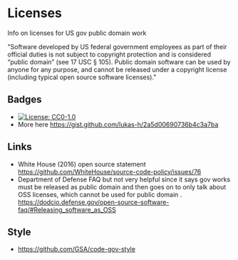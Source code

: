 # Licenses
Info on licenses for US gov public domain work

"Software developed by US federal government employees as part of their official duties is not subject to copyright protection and is considered “public domain” (see 17 USC § 105). Public domain software can be used by anyone for any purpose, and cannot be released under a copyright license (including typical open source software licenses)."

## Badges

- [![License: CC0-1.0](https://img.shields.io/badge/License-CC0%201.0-lightgrey.svg)](http://creativecommons.org/publicdomain/zero/1.0/)
- More here https://gist.github.com/lukas-h/2a5d00690736b4c3a7ba

## Links

- White House (2016) open source statement https://github.com/WhiteHouse/source-code-policy/issues/76
- Department of Defense FAQ but not very helpful since it says gov works must be released as public domain and then goes on to only talk about OSS licenses, which cannot be used for public domain . https://dodcio.defense.gov/open-source-software-faq/#Releasing_software_as_OSS

## Style

- https://github.com/GSA/code-gov-style
